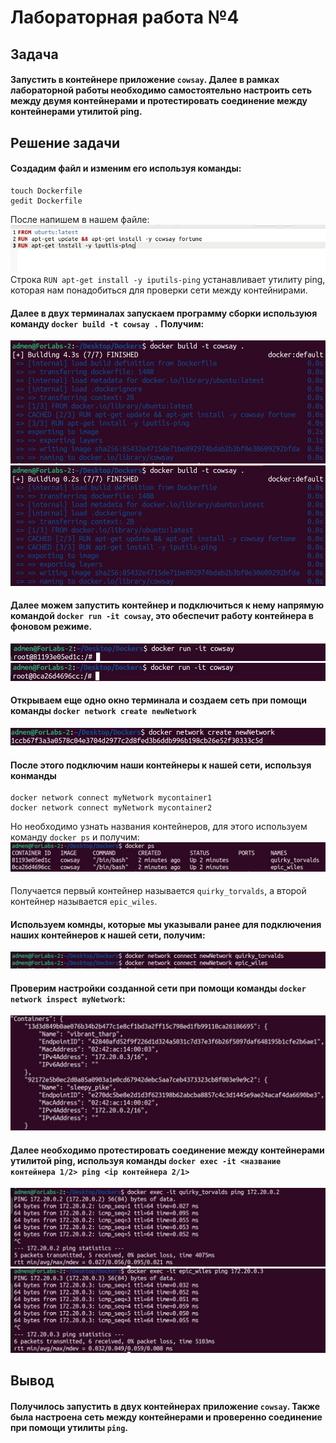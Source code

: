 # Лабораторная работа №4
## Задача
#### Запустить в контейнере приложение `cowsay`. Далее в рамках лабораторной работы необходимо самостоятельно настроить сеть между двумя контейнерами и протестировать соединение между контейнерами утилитой ping.
#### 

## Решение задачи
#### Создадим файл и изменим его используя команды:
```
touch Dockerfile
gedit Dockerfile
```
После напишем в нашем файле:
![](https://github.com/NGaidarenko/Lab-4/blob/main/images_lab_5/gedit_file.jpg)
Строка `RUN apt-get install -y iputils-ping` устанавливает утилиту ping, которая нам понадобиться для проверки сети между контейнирами.
#### 
#### Далее в двух терминалах запускаем программу сборки используюя команду `docker build -t cowsay .` Получим:
![Первый терминал](https://github.com/NGaidarenko/Lab-4/blob/main/images_lab_5/build_1.jpg)
![Второй терминал](https://github.com/NGaidarenko/Lab-4/blob/main/images_lab_5/build_2.jpg)
#### 
#### Далее можем запустить контейнер и подключиться к нему напрямую командой `docker run -it cowsay`, это обеспечит работу контейнера в фоновом режиме.
![](https://github.com/NGaidarenko/Lab-4/blob/main/images_lab_5/run_1.jpg)
![](https://github.com/NGaidarenko/Lab-4/blob/main/images_lab_5/run_2.jpg)
#### 
#### Открываем еще одно окно терминала и создаем сеть при помощи команды `docker network create newNetwork`
![](https://github.com/NGaidarenko/Lab-4/blob/main/images_lab_5/networkCreate.jpg)
#### 
#### После этого подключим наши контейнеры к нашей сети, используя конманды
```
docker network connect myNetwork mycontainer1
docker network connect myNetwork mycontainer2
```
Но необходимо узнать названия контейнеров, для этого используем команду `docker ps` и получим:
![](https://github.com/NGaidarenko/Lab-4/blob/main/images_lab_5/docker_ps.jpg)
#### 
Получается первый контейнер называется `quirky_torvalds`, а второй контейнер называется `epic_wiles`.
#### Используем комнды, которые мы указывали ранее для подключения наших контейнеров к нашей сети, получим:
![](https://github.com/NGaidarenko/Lab-4/blob/main/images_lab_5/connect_network.jpg)
#### 
#### Проверим настройки созданной сети при помощи команды `docker network inspect myNetwork`:
![](https://github.com/NGaidarenko/Lab-4/blob/main/images_lab_5/inspect_network.jpg)
#### Далее необходимо протестировать соединение между контейнерами утилитой ping, используя команды `docker exec -it <название контейнера 1/2> ping <ip контейнера 2/1>`
![](https://github.com/NGaidarenko/Lab-4/blob/main/images_lab_5/ping_1.jpg)
![](https://github.com/NGaidarenko/Lab-4/blob/main/images_lab_5/ping_2.jpg)
#### 
## Вывод
#### Получилось запустить в двух контейнерах приложение `cowsay`. Также была настроена сеть между контейнерами и проверенно соединение при помощи утилиты `ping`.


